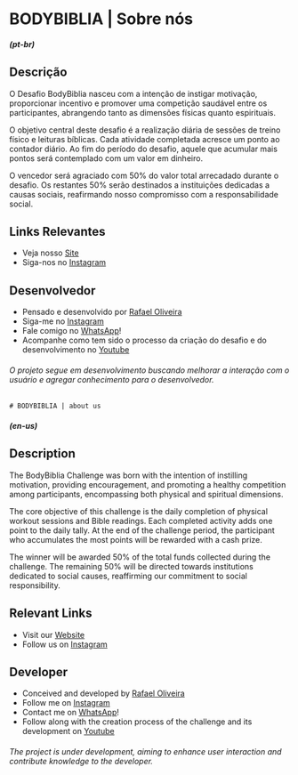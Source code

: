 # BODYBIBLIA | Sobre nós

##### (pt-br)
## Descrição

O Desafio BodyBiblia nasceu com a intenção de instigar motivação, proporcionar incentivo e promover uma competição saudável entre os participantes, abrangendo tanto as dimensões físicas quanto espirituais.

O objetivo central deste desafio é a realização diária de sessões de treino físico e leituras bíblicas. Cada atividade completada acresce um ponto ao contador diário. Ao fim do período do desafio, aquele que acumular mais pontos será contemplado com um valor em dinheiro.

O vencedor será agraciado com 50% do valor total arrecadado durante o desafio. Os restantes 50% serão destinados a instituições dedicadas a causas sociais, reafirmando nosso compromisso com a responsabilidade social.

## Links Relevantes
* Veja nosso [Site](https://body-biblia.vercel.app/)
* Siga-nos no [Instagram](https://www.instagram.com/bodybiblia/)

## Desenvolvedor
* Pensado e desenvolvido por [Rafael Oliveira](https://www.linkedin.com/in/rafasdoliveira/) 
* Siga-me no [Instagram](https://www.instagram.com/rafasdoliveira/)
* Fale comigo no [WhatsApp](https://api.whatsapp.com/send?phone=+5485%209%209799%205271&text=Ol%C3%A1%21+Queria+saber+mais+sobre+o+BodyBible%21)!
* Acompanhe como tem sido o processo da criação do desafio e do desenvolvimento no [Youtube]()

###### O projeto segue em desenvolvimento buscando melhorar a interação com o usuário e agregar conhecimento para o desenvolvedor.

    # BODYBIBLIA | about us
##### (en-us)

## Description

The BodyBiblia Challenge was born with the intention of instilling motivation, providing encouragement, and promoting a healthy competition among participants, encompassing both physical and spiritual dimensions.

The core objective of this challenge is the daily completion of physical workout sessions and Bible readings. Each completed activity adds one point to the daily tally. At the end of the challenge period, the participant who accumulates the most points will be rewarded with a cash prize.

The winner will be awarded 50% of the total funds collected during the challenge. The remaining 50% will be directed towards institutions dedicated to social causes, reaffirming our commitment to social responsibility.

## Relevant Links
* Visit our [Website](https://body-biblia.vercel.app/)
* Follow us on [Instagram](https://www.instagram.com/bodybiblia/)

## Developer
* Conceived and developed by [Rafael Oliveira](https://www.linkedin.com/in/rafasdoliveira/) 
* Follow me on [Instagram](https://www.instagram.com/rafasdoliveira/)
* Contact me on [WhatsApp](https://api.whatsapp.com/send?phone=+5485%209%209799%205271&text=Ol%C3%A1%21+Queria+saber+mais+sobre+o+BodyBible%21)!
* Follow along with the creation process of the challenge and its development on [Youtube]()

###### The project is under development, aiming to enhance user interaction and contribute knowledge to the developer.
